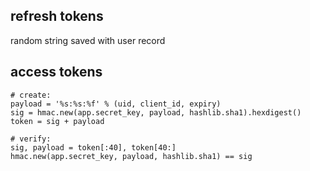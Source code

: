 refresh tokens
--------------

random string saved with user record

access tokens
-------------

    # create:
    payload = '%s:%s:%f' % (uid, client_id, expiry)
    sig = hmac.new(app.secret_key, payload, hashlib.sha1).hexdigest()
    token = sig + payload

    # verify:
    sig, payload = token[:40], token[40:]
    hmac.new(app.secret_key, payload, hashlib.sha1) == sig
